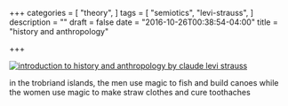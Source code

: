 +++
categories = [
  "theory",
]
tags = [
  "semiotics",
  "levi-strauss",
]
description = ""
draft = false
date = "2016-10-26T00:38:54-04:00"
title = "history and anthropology"

+++

[![introduction to history and anthropology by claude levi strauss](/img/ghost-machine.jpg)](/pdf/history-anthropology.pdf)

in the trobriand islands, the men use magic to fish and build canoes while the women use magic to make straw clothes and cure toothaches

<!--more-->